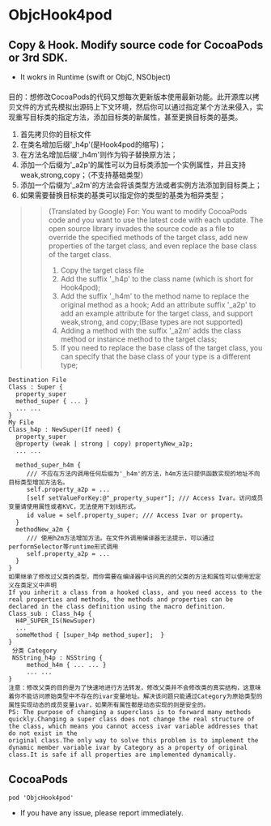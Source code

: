 # ObjcHook4pod
## Copy & Hook. Modify source code for CocoaPods or 3rd SDK. 
- It wokrs in Runtime (swift or ObjC, NSObject)

####
目的：想修改CocoaPods的代码又想每次更新版本使用最新功能。此开源库以拷贝文件的方式先模拟出源码上下文环境，然后你可以通过指定某个方法来侵入，实现重写目标类的指定方法，添加目标类的新属性，甚至更换目标类的基类。
1. 首先拷贝你的目标文件
2. 在类名增加后缀'_h4p'(是Hook4pod的缩写)；
3. 在方法名增加后缀'_h4m'则作为钩子替换原方法；
4. 添加一个后缀为'_a2p'的属性可以为目标类添加一个实例属性，并且支持weak,strong,copy；（不支持基础类型）
5. 添加一个后缀为'_a2m'的方法会将该类型方法或者实例方法添加到目标类上；
6. 如果需要替换目标类的基类可以指定你的类型的基类为相异类型；
>> (Translated by Google)
For: You want to modify CocoaPods code and you want to use the latest code with each update. The open source library invades the source code as a file to override the specified methods of the target class, add new properties of the target class, and even replace the base class of the target class.
>> 1. Copy the target class file
>> 2. Add the suffix '_h4p' to the class name (which is short for Hook4pod);
>> 3. Add the suffix '_h4m' to the method name to replace the original method as a hook;
Add an attribute suffix '_a2p' to add an example attribute for the target class, and support weak,strong, and copy;(Base types are not supported)
>> 5. Adding a method with the suffix '_a2m' adds the class method or instance method to the target class;
>> 6. If you need to replace the base class of the target class, you can specify that the base class of your type is a different type;

```  
Destination File
Class : Super {
  property_super
  method_super { ... }
  ... ...
}
My File
Class_h4p : NewSuper(If need) {
  property_super
  @property (weak | strong | copy) propertyNew_a2p;
  ... ...
  
  method_super_h4m {
     /// 不应在方法内调用任何后缀为'_h4m'的方法，h4m方法只提供函数实现的地址不向目标类型增加方法名。
     self.property_a2p = ...
     [self setValueForKey:@"_property_super"]; /// Access Ivar。访问成员变量请使用属性或者KVC，无法使用下划线形式。
     id value = self.property_super; /// Access Ivar or property。
  }
  methodNew_a2m {
     /// 使用h2m方法增加方法。在文件外调用编译器无法提示，可以通过performSelector等runtime形式调用
     self.property_a2p = ...
  }
}
如果继承了修改过父类的类型，而你需要在编译器中访问真的的父类的方法和属性可以使用宏定义在类定义中声明
If you inherit a class from a hooked class, and you need access to the real properties and methods, the methods and properties can be declared in the class definition using the macro definition.
Class_sub : Class_h4p {
  H4P_SUPER_IS(NewSuper)
  ...
  someMethod { [super_h4p method_super];  }
}
 分类 Category
 NSString_h4p : NSString {
     method_h4m { ... ... }
     ... ...
}
注意：修改父类的目的是为了快速地进行方法转发，修改父类并不会修改类的真实结构，这意味着你不能访问原始类型中不存在的ivar变量地址。解决该问题只能通过Category为原始类型的属性实现动态的成员变量ivar，如果所有属性都是动态实现的则是安全的。
PS: The purpose of changing a superclass is to forward many methods quickly.Changing a super class does not change the real structure of the class, which means you cannot access ivar variable addresses that do not exist in the
original class.The only way to solve this problem is to implement the dynamic member variable ivar by Category as a property of original class.It is safe if all properties are implemented dynamically.
```
## CocoaPods
```
pod 'ObjcHook4pod'
```

- If you have any issue, please report immediately.
